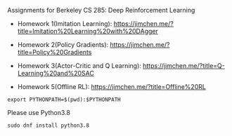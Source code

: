 Assignments for Berkeley CS 285: Deep Reinforcement Learning

- Homework 1(Imitation Learning): https://jimchen.me/?title=Imitation%20Learning%20with%20DAgger
- Homework 2(Policy Gradients): https://jimchen.me/?title=Policy%20Gradients
- Homework 3(Actor-Critic and Q Learning): https://jimchen.me/?title=Q-Learning%20and%20SAC

- Homework 5(Offline RL): https://jimchen.me/?title=Offline%20RL 

```
export PYTHONPATH=$(pwd):$PYTHONPATH
```

Please use Python3.8

```
sudo dnf install python3.8
```
